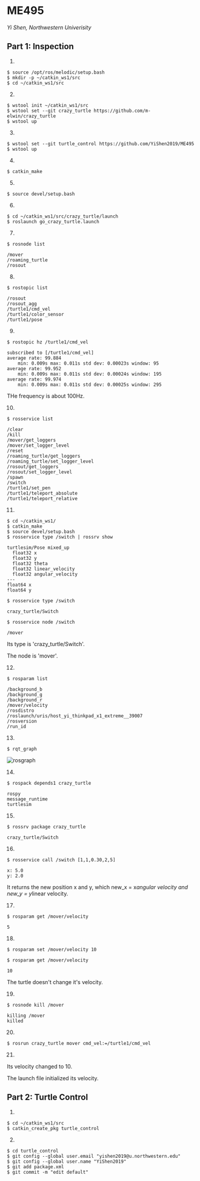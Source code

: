 # ME495

*Yi Shen, Northwestern Univerisity*

## Part 1: Inspection

1.
```
$ source /opt/ros/melodic/setup.bash
$ mkdir -p ~/catkin_ws1/src
$ cd ~/catkin_ws1/src
```
2.
```
$ wstool init ~/catkin_ws1/src
$ wstool set --git crazy_turtle https://github.com/m-elwin/crazy_turtle 
$ wstool up
```

3.
```
$ wstool set --git turtle_control https://github.com/YiShen2019/ME495
$ wstool up
```

4.
```
$ catkin_make
```

5.
```
$ source devel/setup.bash
```

6.
```
$ cd ~/catkin_ws1/src/crazy_turtle/launch
$ roslaunch go_crazy_turtle.launch
```

7.
```
$ rosnode list
```
    /mover
    /roaming_turtle
    /rosout

8.
```
$ rostopic list
```
    /rosout
    /rosout_agg
    /turtle1/cmd_vel
    /turtle1/color_sensor
    /turtle1/pose

9.
```
$ rostopic hz /turtle1/cmd_vel
```
    subscribed to [/turtle1/cmd_vel]
    average rate: 99.884
	    min: 0.009s max: 0.011s std dev: 0.00023s window: 95
    average rate: 99.952
	    min: 0.009s max: 0.011s std dev: 0.00024s window: 195
    average rate: 99.974
	    min: 0.009s max: 0.011s std dev: 0.00025s window: 295

THe frequency is about 100Hz.

10.
```
$ rosservice list
```
    /clear
    /kill
    /mover/get_loggers
    /mover/set_logger_level
    /reset
    /roaming_turtle/get_loggers
    /roaming_turtle/set_logger_level
    /rosout/get_loggers
    /rosout/set_logger_level
    /spawn
    /switch
    /turtle1/set_pen
    /turtle1/teleport_absolute
    /turtle1/teleport_relative

11.
```
$ cd ~/catkin_ws1/
$ catkin_make
$ source devel/setup.bash
$ rosservice type /switch | rossrv show
```
    turtlesim/Pose mixed_up
      float32 x
      float32 y
      float32 theta
      float32 linear_velocity
      float32 angular_velocity
    ---
    float64 x
    float64 y

```
$ rosservice type /switch
```
    crazy_turtle/Switch

```
$ rosservice node /switch
```
    /mover

Its type is 'crazy_turtle/Switch'.

The node is 'mover'.

12.
```
$ rosparam list
```
    /background_b
    /background_g
    /background_r
    /mover/velocity
    /rosdistro
    /roslaunch/uris/host_yi_thinkpad_x1_extreme__39007
    /rosversion
    /run_id

13.
```
$ rqt_graph
```
![rosgraph](https://user-images.githubusercontent.com/55845795/71335170-04939100-2507-11ea-839f-6110a46ead34.png)

14.
```
$ rospack depends1 crazy_turtle 
```
    rospy
    message_runtime
    turtlesim

15.
```
$ rossrv package crazy_turtle
```
    crazy_turtle/Switch

16.
```
$ rosservice call /switch [1,1,0.30,2,5]
```
    x: 5.0
    y: 2.0
    
It returns the new position x and y, which new_x = x*angular velocity and new_y = y*linear velocity.

17.
```
$ rosparam get /mover/velocity
```
    5

18.
```
$ rosparam set /mover/velocity 10
```
```
$ rosparam get /mover/velocity
```
    10
The turtle doesn't change it's velocity.

19.
```
$ rosnode kill /mover
```
    killing /mover
    killed

20.
```
$ rosrun crazy_turtle mover cmd_vel:=/turtle1/cmd_vel
```

21.
Its velocity changed to 10.

The launch file initialized its velocity.

## Part 2: Turtle Control

1.
```
$ cd ~/catkin_ws1/src
$ catkin_create_pkg turtle_control
```

2.
```
$ cd turtle_control
$ git config --global user.email "yishen2019@u.northwestern.edu"
$ git config --global user.name "YiShen2019"
$ git add package.xml
$ git commit -m "edit default"
```

